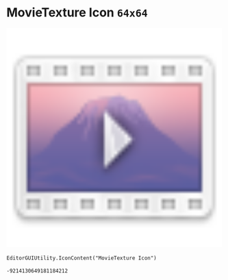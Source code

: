 # MovieTexture Icon `64x64`
<img src="/img/MovieTexture%20Icon.png" width=512 height=512>

``` CSharp
EditorGUIUtility.IconContent("MovieTexture Icon")
```
```
-9214130649181184212
```
